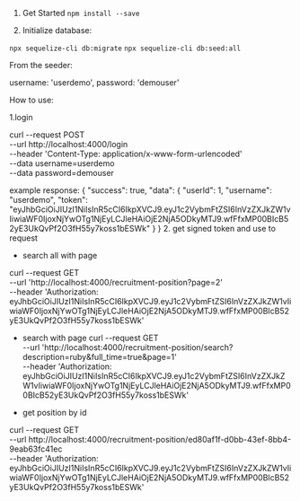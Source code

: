1. Get Started
`npm install --save`

2. Initialize database:

`npx sequelize-cli db:migrate`
`npx sequelize-cli db:seed:all`

From the seeder:

username: 'userdemo',
password: 'demouser'

How to use:

1.login 

curl --request POST \
  --url http://localhost:4000/login \
  --header 'Content-Type: application/x-www-form-urlencoded' \
  --data username=userdemo \
  --data password=demouser

example response: 
{
	"success": true,
	"data": {
		"userId": 1,
		"username": "userdemo",
		"token": "eyJhbGciOiJIUzI1NiIsInR5cCI6IkpXVCJ9.eyJ1c2VybmFtZSI6InVzZXJkZW1vIiwiaWF0IjoxNjYwOTg1NjEyLCJleHAiOjE2NjA5ODkyMTJ9.wfFfxMP00BIcB52yE3UkQvPf2O3fH55y7koss1bESWk"
	}
}
2. get signed token and use to request

- search all with page

curl --request GET \
  --url 'http://localhost:4000/recruitment-position?page=2' \
  --header 'Authorization: eyJhbGciOiJIUzI1NiIsInR5cCI6IkpXVCJ9.eyJ1c2VybmFtZSI6InVzZXJkZW1vIiwiaWF0IjoxNjYwOTg1NjEyLCJleHAiOjE2NjA5ODkyMTJ9.wfFfxMP00BIcB52yE3UkQvPf2O3fH55y7koss1bESWk'

- search with page
curl --request GET \
  --url 'http://localhost:4000/recruitment-position/search?description=ruby&full_time=true&page=1' \
  --header 'Authorization: eyJhbGciOiJIUzI1NiIsInR5cCI6IkpXVCJ9.eyJ1c2VybmFtZSI6InVzZXJkZW1vIiwiaWF0IjoxNjYwOTg1NjEyLCJleHAiOjE2NjA5ODkyMTJ9.wfFfxMP00BIcB52yE3UkQvPf2O3fH55y7koss1bESWk'

- get position by id

curl --request GET \
  --url http://localhost:4000/recruitment-position/ed80af1f-d0bb-43ef-8bb4-9eab63fc41ec \
  --header 'Authorization: eyJhbGciOiJIUzI1NiIsInR5cCI6IkpXVCJ9.eyJ1c2VybmFtZSI6InVzZXJkZW1vIiwiaWF0IjoxNjYwOTg1NjEyLCJleHAiOjE2NjA5ODkyMTJ9.wfFfxMP00BIcB52yE3UkQvPf2O3fH55y7koss1bESWk'